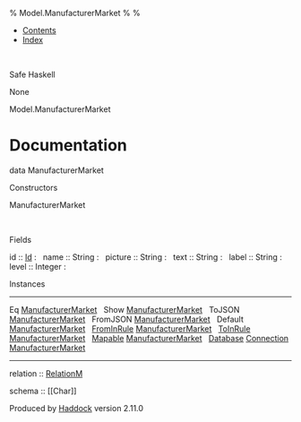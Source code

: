 % Model.ManufacturerMarket
% 
% 

-   [Contents](index.html)
-   [Index](doc-index.html)

 

Safe Haskell

None

Model.ManufacturerMarket

Documentation
=============

data ManufacturerMarket

Constructors

ManufacturerMarket

 

Fields

id :: [Id](Model-General.html#t:Id)
:    
name :: String
:    
picture :: String
:    
text :: String
:    
label :: String
:    
level :: Integer
:    

Instances

  ------------------------------------------------------------------------------------------------------------------------------------------------------------------------ ---
  Eq [ManufacturerMarket](Model-ManufacturerMarket.html#t:ManufacturerMarket)                                                                                               
  Show [ManufacturerMarket](Model-ManufacturerMarket.html#t:ManufacturerMarket)                                                                                             
  ToJSON [ManufacturerMarket](Model-ManufacturerMarket.html#t:ManufacturerMarket)                                                                                           
  FromJSON [ManufacturerMarket](Model-ManufacturerMarket.html#t:ManufacturerMarket)                                                                                         
  Default [ManufacturerMarket](Model-ManufacturerMarket.html#t:ManufacturerMarket)                                                                                          
  [FromInRule](Data-InRules.html#t:FromInRule) [ManufacturerMarket](Model-ManufacturerMarket.html#t:ManufacturerMarket)                                                     
  [ToInRule](Data-InRules.html#t:ToInRule) [ManufacturerMarket](Model-ManufacturerMarket.html#t:ManufacturerMarket)                                                         
  [Mapable](Model-General.html#t:Mapable) [ManufacturerMarket](Model-ManufacturerMarket.html#t:ManufacturerMarket)                                                          
  [Database](Model-General.html#t:Database) [Connection](Data-SqlTransaction.html#t:Connection) [ManufacturerMarket](Model-ManufacturerMarket.html#t:ManufacturerMarket)    
  ------------------------------------------------------------------------------------------------------------------------------------------------------------------------ ---

relation :: [RelationM](Data-Relation.html#t:RelationM)

schema :: [[Char]]

Produced by [Haddock](http://www.haskell.org/haddock/) version 2.11.0

